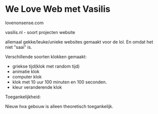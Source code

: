 # We Love Web met Vasilis

lovenonsense.com

vasilis.nl - soort projecten website

allemaal gekke/leuke/unieke websites gemaakt voor de lol. En omdat het niet "saai" is.

Verschillende soorten klokken gemaakt: 
*  griekse tijd(klok met random tijd)
*  animatie klok
*  computer klok
*  klok met 10 uur 100 minuten en 100 seconden.
*  kleur veranderende klok

Toegankelijkheid:

Nieuw hva gebouw is alleen theoretisch toegankelijk.
